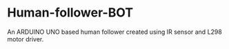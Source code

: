 # Human-follower-BOT
An ARDUINO UNO based human follower created using IR sensor and L298 motor driver.

